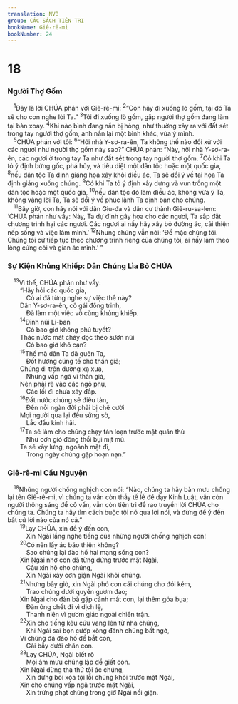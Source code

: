 ```yaml
---
translation: NVB
group: CÁC SÁCH TIÊN-TRI
bookName: Giê-rê-mi 
bookNumber: 24
---
```


<div class="title"><h1>18</h1><h3>Người Thợ Gốm </h3></div>
<span class="verse gie_18_1"> <sup>1</sup>Đây là lời CHÚA phán với Giê-rê-mi: </span>
<span class="verse gie_18_2"><sup>2</sup>“Con hãy đi xuống lò gốm, tại đó Ta sẽ cho con nghe lời Ta.” </span>
<span class="verse gie_18_3"><sup>3</sup>Tôi đi xuống lò gốm, gặp người thợ gốm đang làm tại bàn xoay. </span>
<span class="verse gie_18_4"><sup>4</sup>Khi nào bình đang nắn bị hỏng, như thường xảy ra với đất sét trong tay người thợ gốm, anh nắn lại một bình khác, vừa ý mình. <br/></span>
<span class="verse gie_18_5"> <sup>5</sup>CHÚA phán với tôi: </span>
<span class="verse gie_18_6"><sup>6</sup>“Hỡi nhà Y-sơ-ra-ên, Ta không thể nào đối xử với các ngươi như người thợ gốm này sao?” CHÚA phán: “Này, hỡi nhà Y-sơ-ra-ên, các ngươi ở trong tay Ta như đất sét trong tay người thợ gốm. </span>
<span class="verse gie_18_7"><sup>7</sup>Có khi Ta tỏ ý định bứng gốc, phá hủy, và tiêu diệt một dân tộc hoặc một quốc gia, </span>
<span class="verse gie_18_8"><sup>8</sup>nếu dân tộc Ta định giáng họa xây khỏi điều ác, Ta sẽ đổi ý về tai họa Ta định giáng xuống chúng. </span>
<span class="verse gie_18_9"><sup>9</sup>Có khi Ta tỏ ý định xây dựng và vun trồng một dân tộc hoặc một quốc gia, </span>
<span class="verse gie_18_10"><sup>10</sup>nếu dân tộc đó làm điều ác, không vừa ý Ta, không vâng lời Ta, Ta sẽ đổi ý về phúc lành Ta định ban cho chúng. <br/></span>
<span class="verse gie_18_11"> <sup>11</sup>Bây giờ, con hãy nói với dân Giu-đa và dân cư thành Giê-ru-sa-lem: ‘CHÚA phán như vầy: Này, Ta dự định gây họa cho các ngươi, Ta sắp đặt chương trình hại các ngươi. Các ngươi ai nấy hãy xây bỏ đường ác, cải thiện nếp sống và việc làm mình.’ </span>
<span class="verse gie_18_12"><sup>12</sup>Nhưng chúng vẫn nói: ‘Để mặc chúng tôi. Chúng tôi cứ tiếp tục theo chương trình riêng của chúng tôi, ai nấy làm theo lòng cứng cỏi và gian ác mình.’ ” <br/></span>
<div class="title"><h3>Sự Kiện Khủng Khiếp: Dân Chúng Lìa Bỏ CHÚA </h3></div>
<span class="verse gie_18_13"> <sup>13</sup>Vì thế, CHÚA phán như vầy: <br/>  “Hãy hỏi các quốc gia, <br/>   Có ai đã từng nghe sự việc thể này? <br/>  Dân Y-sơ-ra-ên, cô gái đồng trinh, <br/>   Đã làm một việc vô cùng khủng khiếp. <br/></span>
<span class="verse gie_18_14">  <sup>14</sup>Đỉnh núi Li-ban <br/>   Có bao giờ không phủ tuyết? <br/>  Thác nước mát chảy dọc theo sườn núi <br/>   Có bao giờ khô cạn? <br/></span>
<span class="verse gie_18_15">  <sup>15</sup>Thế mà dân Ta đã quên Ta, <br/>   Đốt hương cúng tế cho thần giả; <br/>  Chúng đi trên đường xa xưa, <br/>   Nhưng vấp ngã vì thần giả, <br/>  Nên phải rẽ vào các ngõ phụ, <br/>   Các lối đi chưa xây đắp. <br/></span>
<span class="verse gie_18_16">  <sup>16</sup>Đất nước chúng sẽ điêu tàn, <br/>   Đến nỗi ngàn đời phải bị chê cười <br/>  Mọi người qua lại đều sững sờ, <br/>   Lắc đầu kinh hãi. <br/></span>
<span class="verse gie_18_17">  <sup>17</sup>Ta sẽ làm cho chúng chạy tán loạn trước mặt quân thù <br/>   Như cơn gió đông thổi bụi mịt mù. <br/>  Ta sẽ xây lưng, ngoảnh mặt đi, <br/>   Trong ngày chúng gặp hoạn nạn.” <br/></span>
<div class="title"><h3>Giê-rê-mi Cầu Nguyện </h3></div>
<span class="verse gie_18_18"> <sup>18</sup>Những người chống nghịch con nói: “Nào, chúng ta hãy bàn mưu chống lại tên Giê-rê-mi, vì chúng ta vẫn còn thầy tế lễ để dạy Kinh Luật, vẫn còn người thông sáng để cố vấn, vẫn còn tiên tri để rao truyền lời CHÚA cho chúng ta. Chúng ta hãy tìm cách buộc tội nó qua lời nói, và đừng để ý đến bất cứ lời nào của nó cả.” <br/></span>
<span class="verse gie_18_19">  <sup>19</sup>Lạy CHÚA, xin để ý đến con, <br/>   Xin Ngài lắng nghe tiếng của những người chống nghịch con! <br/></span>
<span class="verse gie_18_20">  <sup>20</sup>Có nên lấy ác báo thiện không? <br/>   Sao chúng lại đào hố hại mạng sống con? <br/>  Xin Ngài nhớ con đã từng đứng trước mặt Ngài, <br/>   Cầu xin hộ cho chúng, <br/>   Xin Ngài xây cơn giận Ngài khỏi chúng. <br/></span>
<span class="verse gie_18_21">  <sup>21</sup>Nhưng bây giờ, xin Ngài phó con cái chúng cho đói kém, <br/>   Trao chúng dưới quyền gươm đao; <br/>  Xin Ngài cho đàn bà gặp cảnh mất con, lại thêm góa bụa; <br/>   Đàn ông chết đi vì dịch lệ, <br/>   Thanh niên vì gươm giáo ngoài chiến trận. <br/></span>
<span class="verse gie_18_22">  <sup>22</sup>Xin cho tiếng kêu cứu vang lên từ nhà chúng, <br/>   Khi Ngài sai bọn cướp xông đánh chúng bất ngờ, <br/>  Vì chúng đã đào hố để bắt con, <br/>   Gài bẫy dưới chân con. <br/></span>
<span class="verse gie_18_23">  <sup>23</sup>Lạy CHÚA, Ngài biết rõ <br/>   Mọi âm mưu chúng lập để giết con. <br/>  Xin Ngài đừng tha thứ tội ác chúng, <br/>   Xin đừng bôi xóa tội lỗi chúng khỏi trước mặt Ngài, <br/>  Xin cho chúng vấp ngã trước mặt Ngài, <br/>   Xin trừng phạt chúng trong giờ Ngài nổi giận. <br/></span>

